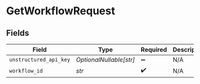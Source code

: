 # GetWorkflowRequest


## Fields

| Field                   | Type                    | Required                | Description             |
| ----------------------- | ----------------------- | ----------------------- | ----------------------- |
| `unstructured_api_key`  | *OptionalNullable[str]* | :heavy_minus_sign:      | N/A                     |
| `workflow_id`           | *str*                   | :heavy_check_mark:      | N/A                     |